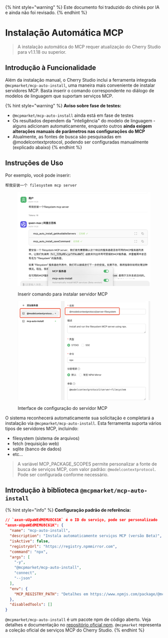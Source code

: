 
{% hint style="warning" %}
Este documento foi traduzido do chinês por IA e ainda não foi revisado.
{% endhint %}

# Instalação Automática MCP

> A instalação automática do MCP requer atualização do Cherry Studio para v1.1.18 ou superior.

## Introdução à Funcionalidade

Além da instalação manual, o Cherry Studio inclui a ferramenta integrada `@mcpmarket/mcp-auto-install`, uma maneira mais conveniente de instalar servidores MCP. Basta inserir o comando correspondente no diálogo de modelos de linguagem que suportam serviços MCP.

{% hint style="warning" %}
**Aviso sobre fase de testes:**

* `@mcpmarket/mcp-auto-install` ainda está em fase de testes
* Os resultados dependem da "inteligência" do modelo de linguagem - alguns adicionam automaticamente, enquanto outros **ainda exigem alterações manuais de parâmetros nas configurações do MCP**
* Atualmente, as fontes de busca são pesquisadas em @modelcontextprotocol, podendo ser configuradas manualmente (explicado abaixo)
{% endhint %}

## Instruções de Uso

Por exemplo, você pode inserir:

```
帮我安装一个 filesystem mcp server
```

<figure><img src="../../.gitbook/assets/mcp-auto-install_shot1.png" alt=""><figcaption><p>Inserir comando para instalar servidor MCP</p></figcaption></figure>

<figure><img src="../../.gitbook/assets/mcp-auto-install_shot2.png" alt=""><figcaption><p>Interface de configuração do servidor MCP</p></figcaption></figure>

O sistema reconhecerá automaticamente sua solicitação e completará a instalação via `@mcpmarket/mcp-auto-install`. Esta ferramenta suporta vários tipos de servidores MCP, incluindo:

* filesystem (sistema de arquivos)
* fetch (requisição web)
* sqlite (banco de dados)
* etc...

> A variável MCP_PACKAGE_SCOPES permite personalizar a fonte de busca de serviços MCP, com valor padrão: `@modelcontextprotocol`. Pode ser configurada conforme necessário.

## Introdução à biblioteca `@mcpmarket/mcp-auto-install`

{% hint style="info" %}
**Configuração padrão de referência:**

```json
// `axun-uUpaWEdMEMU8C61K` é o ID do serviço, pode ser personalizado
"axun-uUpaWEdMEMU8C61K": {
  "name": "mcp-auto-install",
  "description": "Instala automaticamente serviços MCP (versão Beta)",
  "isActive": false,
  "registryUrl": "https://registry.npmmirror.com",
  "command": "npx",
  "args": [
    "-y",
    "@mcpmarket/mcp-auto-install",
    "connect",
    "--json"
  ],
  "env": {
    "MCP_REGISTRY_PATH": "Detalhes em https://www.npmjs.com/package/@mcpmarket/mcp-auto-install"
  },
  "disabledTools": []
}
```

`@mcpmarket/mcp-auto-install` é um pacote npm de código aberto. Veja detalhes e documentação no [repositório oficial npm](https://www.npmjs.com/package/@mcpmarket/mcp-auto-install). `@mcpmarket` representa a coleção oficial de serviços MCP do Cherry Studio.
{% endhint %}